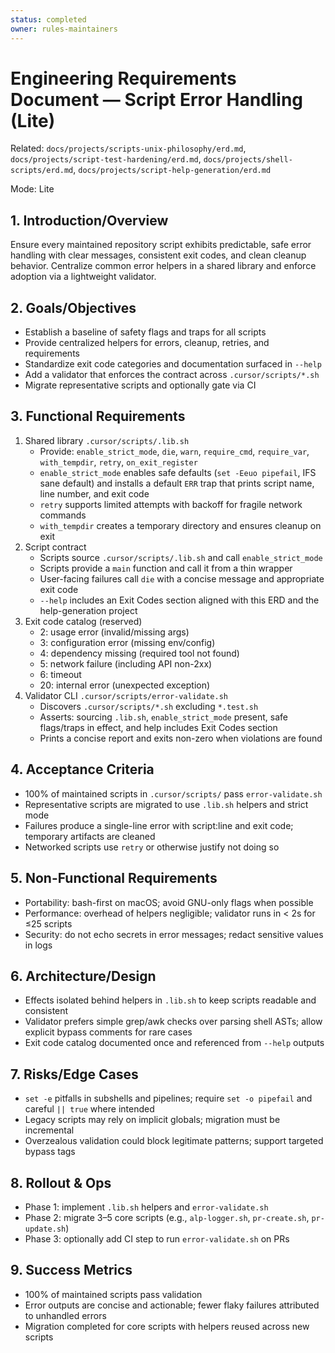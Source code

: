 ```yaml
---
status: completed
owner: rules-maintainers
---
```


# Engineering Requirements Document — Script Error Handling (Lite)

Related: `docs/projects/scripts-unix-philosophy/erd.md`, `docs/projects/script-test-hardening/erd.md`, `docs/projects/shell-scripts/erd.md`, `docs/projects/script-help-generation/erd.md`

Mode: Lite

## 1. Introduction/Overview

Ensure every maintained repository script exhibits predictable, safe error handling with clear messages, consistent exit codes, and clean cleanup behavior. Centralize common error helpers in a shared library and enforce adoption via a lightweight validator.

## 2. Goals/Objectives

- Establish a baseline of safety flags and traps for all scripts
- Provide centralized helpers for errors, cleanup, retries, and requirements
- Standardize exit code categories and documentation surfaced in `--help`
- Add a validator that enforces the contract across `.cursor/scripts/*.sh`
- Migrate representative scripts and optionally gate via CI

## 3. Functional Requirements

1. Shared library `.cursor/scripts/.lib.sh`
   - Provide: `enable_strict_mode`, `die`, `warn`, `require_cmd`, `require_var`, `with_tempdir`, `retry`, `on_exit_register`
   - `enable_strict_mode` enables safe defaults (`set -Eeuo pipefail`, IFS sane default) and installs a default `ERR` trap that prints script name, line number, and exit code
   - `retry` supports limited attempts with backoff for fragile network commands
   - `with_tempdir` creates a temporary directory and ensures cleanup on exit
2. Script contract
   - Scripts source `.cursor/scripts/.lib.sh` and call `enable_strict_mode`
   - Scripts provide a `main` function and call it from a thin wrapper
   - User-facing failures call `die` with a concise message and appropriate exit code
   - `--help` includes an Exit Codes section aligned with this ERD and the help-generation project
3. Exit code catalog (reserved)
   - 2: usage error (invalid/missing args)
   - 3: configuration error (missing env/config)
   - 4: dependency missing (required tool not found)
   - 5: network failure (including API non-2xx)
   - 6: timeout
   - 20: internal error (unexpected exception)
4. Validator CLI `.cursor/scripts/error-validate.sh`
   - Discovers `.cursor/scripts/*.sh` excluding `*.test.sh`
   - Asserts: sourcing `.lib.sh`, `enable_strict_mode` present, safe flags/traps in effect, and help includes Exit Codes section
   - Prints a concise report and exits non-zero when violations are found

## 4. Acceptance Criteria

- 100% of maintained scripts in `.cursor/scripts/` pass `error-validate.sh`
- Representative scripts are migrated to use `.lib.sh` helpers and strict mode
- Failures produce a single-line error with script:line and exit code; temporary artifacts are cleaned
- Networked scripts use `retry` or otherwise justify not doing so

## 5. Non-Functional Requirements

- Portability: bash-first on macOS; avoid GNU-only flags when possible
- Performance: overhead of helpers negligible; validator runs in < 2s for ≤25 scripts
- Security: do not echo secrets in error messages; redact sensitive values in logs

## 6. Architecture/Design

- Effects isolated behind helpers in `.lib.sh` to keep scripts readable and consistent
- Validator prefers simple grep/awk checks over parsing shell ASTs; allow explicit bypass comments for rare cases
- Exit code catalog documented once and referenced from `--help` outputs

## 7. Risks/Edge Cases

- `set -e` pitfalls in subshells and pipelines; require `set -o pipefail` and careful `|| true` where intended
- Legacy scripts may rely on implicit globals; migration must be incremental
- Overzealous validation could block legitimate patterns; support targeted bypass tags

## 8. Rollout & Ops

- Phase 1: implement `.lib.sh` helpers and `error-validate.sh`
- Phase 2: migrate 3–5 core scripts (e.g., `alp-logger.sh`, `pr-create.sh`, `pr-update.sh`)
- Phase 3: optionally add CI step to run `error-validate.sh` on PRs

## 9. Success Metrics

- 100% of maintained scripts pass validation
- Error outputs are concise and actionable; fewer flaky failures attributed to unhandled errors
- Migration completed for core scripts with helpers reused across new scripts
